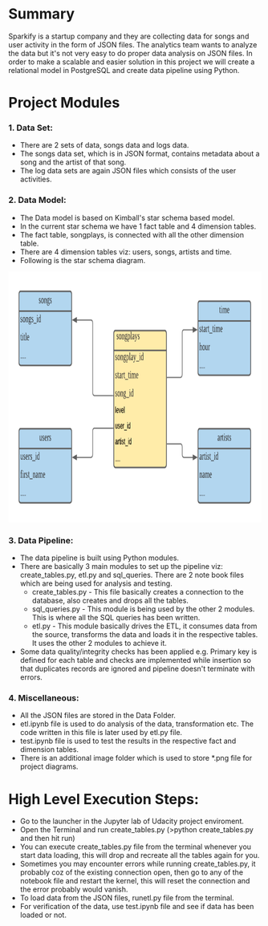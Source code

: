 # Summary
Sparkify is a startup company and they are collecting data for songs and user activity in the form of JSON files. The analytics team wants to analyze the data but it's not very easy to do proper data analysis on JSON files. In order to make a scalable and easier solution in this project we will create a relational model in PostgreSQL and create data pipeline using Python.

# Project Modules

### 1. Data Set:
- There are 2 sets of data, songs data and logs data. 
- The songs data set, which is in JSON format, contains metadata about a song and the artist of that song.
- The log data sets are again JSON files which consists of the user activities.

### 2. Data Model:
- The Data model is based on Kimball's star schema based model.
- In the current star schema we have 1 fact table and 4 dimension tables.
- The fact table, songplays, is connected with all the other dimension table.
- There are 4 dimension tables viz: users, songs, artists and time.
- Following is the star schema diagram.

<img src="https://github.com/santoshjoshigithub/udacity/blob/master/data_engineering/01_data_modelling_sql/images/relational_model.png" width="1000	" height="500">

### 3. Data Pipeline:
- The data pipeline is built using Python modules.
- There are basically 3 main modules to set up the pipeline viz: create_tables.py, etl.py and sql_queries. There are 2 note book files which are being used for analysis and testing. 
    - create_tables.py - This file basically creates a connection to the database, also creates and drops all the tables.
    - sql_queries.py - This module is being used by the other 2 modules. This is where all the SQL queries has been written.
    - etl.py - This module basically drives the ETL, it consumes data from the source, transforms the data and loads it in the respective tables. It uses the other 2 modules to achieve it.
- Some data quality/integrity checks has been applied e.g. Primary key is defined for each table and checks are implemented while insertion so that duplicates records are ignored and pipeline doesn't terminate with errors.
    
### 4. Miscellaneous:
- All the JSON files are stored in the Data Folder.
- etl.ipynb file is used to do analysis of the data, transformation etc. The code written in this file is later used by etl.py file.
- test.ipynb file is used to test the results in the respective fact and dimension tables.
- There is an additional image folder which is used to store *.png file for project diagrams.

# High Level Execution Steps:
- Go to the launcher in the Jupyter lab of Udacity project enviroment.
- Open the Terminal and run create_tables.py (>python create_tables.py and then hit run)
- You can execute create_tables.py file from the terminal whenever you start data loading, this will drop and recreate all the tables again for you.
- Sometimes you may encounter errors while running create_tables.py, it probably coz of the existing connection open, then go to any of the notebook file and restart the kernel, this will reset the connection and the error probably would vanish.
- To load data from the JSON files, runetl.py file from the terminal.
- For verification of the data, use test.ipynb file and see if data has been loaded or not.